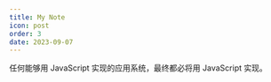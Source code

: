 ```yaml
---
title: My Note
icon: post
order: 3
date: 2023-09-07
---
```


任何能够用 JavaScript 实现的应用系统，最终都必将用 JavaScript 实现。